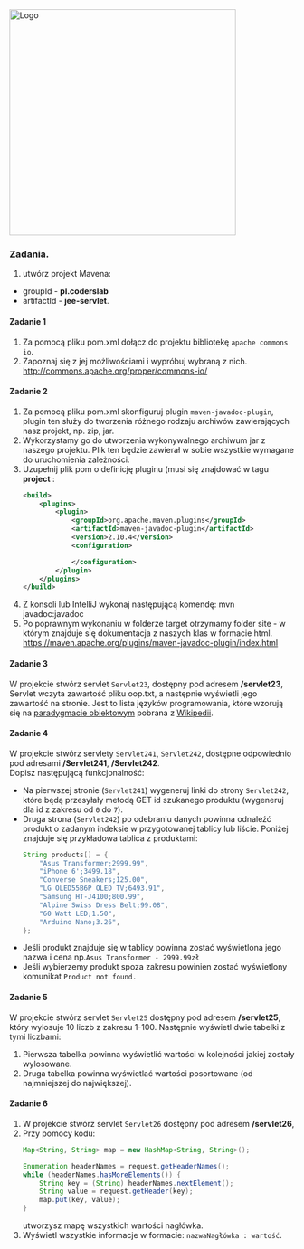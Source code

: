<img alt="Logo" src="http://coderslab.pl/svg/logo-coderslab.svg" width="400">

### Zadania.

1. utwórz projekt Mavena:
- groupId - **pl.coderslab**
- artifactId - **jee-servlet**.

#### Zadanie 1

1. Za pomocą pliku pom.xml dołącz do projektu bibliotekę `apache commons io`.
2. Zapoznaj się z jej możliwościami i wypróbuj wybraną z nich.
    http://commons.apache.org/proper/commons-io/

#### Zadanie 2

1. Za pomocą pliku pom.xml skonfiguruj plugin `maven-javadoc-plugin`, plugin ten służy do tworzenia różnego rodzaju archiwów zawierających nasz projekt, np. zip, jar.
2. Wykorzystamy go do utworzenia wykonywalnego archiwum jar z naszego projektu. Plik ten będzie zawierał w sobie wszystkie wymagane do uruchomienia zależności.
3. Uzupełnij plik pom o definicję pluginu (musi się znajdować w tagu **project**  :
    ```xml
    <build>
        <plugins>
            <plugin>
                <groupId>org.apache.maven.plugins</groupId>
                <artifactId>maven-javadoc-plugin</artifactId>
                <version>2.10.4</version>
                <configuration>

                </configuration>
            </plugin>
        </plugins>
    </build>
    ```
4. Z konsoli lub IntelliJ wykonaj następującą komendę:
mvn javadoc:javadoc
5. Po poprawnym wykonaniu w folderze target otrzymamy folder site - w którym znajduje się dokumentacja z naszych klas w formacie html.
https://maven.apache.org/plugins/maven-javadoc-plugin/index.html

<!-- Links -->
[zone-date-time]:https://docs.oracle.com/javase/8/docs/api/java/time/ZonedDateTime.html 
[date-example1]:https://www.mkyong.com/java/java-convert-date-and-time-between-timezone/
[date-example2]:https://dzone.com/articles/deeper-look-java-8-date-and
[dao-wiki]:https://pl.wikipedia.org/wiki/Data_Access_Object
[lorem-ipsum]:http://pl.lipsum.com/

#### Zadanie 3

W projekcie stwórz servlet `Servlet23`, dostępny pod adresem **/servlet23**,  
Servlet wczyta zawartość pliku oop.txt, a następnie wyświetli jego zawartość na stronie. 
Jest to lista języków programowania, które wzorują się na [paradygmacie obiektowym][oop-paradygmat] pobrana z [Wikipedii][oop-wiki].


#### Zadanie 4

W projekcie stwórz servlety `Servlet241`, `Servlet242`, dostępne odpowiednio pod adresami
 **/Servlet241**, **/Servlet242**.  
Dopisz następującą funkcjonalność:
* Na pierwszej stronie (`Servlet241`) wygeneruj linki do strony `Servlet242`, 
które będą przesyłały metodą GET id szukanego produktu (wygeneruj dla id z zakresu od `0` do `7`).
* Druga strona (`Servlet242`) po odebraniu danych powinna odnaleźć produkt o zadanym indeksie
w przygotowanej tablicy lub liście. 
Poniżej znajduje się przykładowa tablica z produktami:
    ```java
    String products[] = {
        "Asus Transformer;2999.99",
        "iPhone 6';3499.18",
        "Converse Sneakers;125.00",
        "LG OLED55B6P OLED TV;6493.91",
        "Samsung HT-J4100;800.99",
        "Alpine Swiss Dress Belt;99.08",
        "60 Watt LED;1.50",
        "Arduino Nano;3.26",
    };
    ```
* Jeśli produkt znajduje się w tablicy powinna zostać wyświetlona jego nazwa i cena np.`Asus Transformer - 2999.99zł`
* Jeśli wybierzemy produkt spoza zakresu powinien zostać wyświetlony komunikat `Product not found.`



#### Zadanie 5

W projekcie stwórz servlet `Servlet25` dostępny pod adresem **/servlet25**, 
który wylosuje 10 liczb z zakresu 1-100. Następnie wyświetl dwie tabelki z tymi liczbami:
1. Pierwsza tabelka powinna wyświetlić wartości w kolejności jakiej zostały wylosowane.
2. Druga tabelka powinna wyświetlać wartości posortowane (od najmniejszej do największej).


#### Zadanie 6
1. W projekcie stwórz servlet `Servlet26` dostępny pod adresem **/servlet26**,
2. Przy pomocy kodu:
    ````java
    Map<String, String> map = new HashMap<String, String>();
    
    Enumeration headerNames = request.getHeaderNames();
    while (headerNames.hasMoreElements()) {
        String key = (String) headerNames.nextElement();
        String value = request.getHeader(key);
        map.put(key, value);
    }
    ````
    utworzysz mapę wszystkich wartości nagłówka.
3. Wyświetl wszystkie informacje w formacie: `nazwaNagłówka : wartość`.

<!-- Links -->
[oop-paradygmat]:https://pl.wikipedia.org/wiki/Programowanie_obiektowe
[oop-wiki]:https://en.wikipedia.org/wiki/List_of_object-oriented_programming_languages
